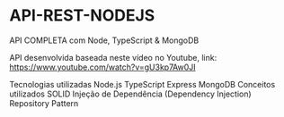 # API-REST-NODEJS
API COMPLETA com Node, TypeScript &amp; MongoDB

API desenvolvida baseada neste vídeo no Youtube, link: https://www.youtube.com/watch?v=gU3kp7Aw0JI

Tecnologias utilizadas
  Node.js
  TypeScript
  Express
  MongoDB
Conceitos utilizados
  SOLID
  Injeção de Dependência (Dependency Injection)
  Repository Pattern
